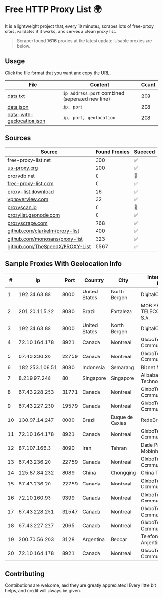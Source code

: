 
# Free HTTP Proxy List 🌍

It is a lightweight project that, every 10 minutes, scrapes lots of free-proxy sites, validates if it works, and serves a clean proxy list.


> Scraper found **7616** proxies at the latest update. Usable proxies are below.

## Usage

Click the file format that you want and copy the URL.


|File|Content|Count|
|----|-------|-----|
|[data.txt](https://raw.githubusercontent.com/themiralay/Proxy-List-World/master/data.txt)|`ip_address:port` combined (seperated new line)|208|
|[data.json](https://raw.githubusercontent.com/themiralay/Proxy-List-World/master/data.json)|`ip, port`|208|
|[data-with-geolocation.json](https://raw.githubusercontent.com/themiralay/Proxy-List-World/master/data-with-geolocation.json)|`ip, port, geolocation`|208|

## Sources

|Source|Found Proxies|Succeed|
|------|-------------|-------|
|[free-proxy-list.net](https://free-proxy-list.net)|300|✅|
|[us-proxy.org](https://www.us-proxy.org)|200|✅|
|[proxydb.net](http://proxydb.net)|0|🚫|
|[free-proxy-list.com](https://free-proxy-list.com/?page=&port=&type%5B%5D=http&type%5B%5D=https&up_time=0&search=Search)|0|✅|
|[proxy-list.download](https://www.proxy-list.download/HTTP)|26|✅|
|[vpnoverview.com](https://vpnoverview.com/privacy/anonymous-browsing/free-proxy-servers)|32|✅|
|[proxyscan.io](https://www.proxyscan.io)|0|🚫|
|[proxylist.geonode.com](https://proxylist.geonode.com/api/proxy-list?limit=300&page=1&sort_by=lastChecked&sort_type=desc&protocols=http,https)|0|✅|
|[proxyscrape.com](https://api.proxyscrape.com/v2/?request=displayproxies&protocol=http&timeout=10000&country=all&ssl=all&anonymity=all)|768|✅|
|[github.com/clarketm/proxy-list](https://raw.githubusercontent.com/clarketm/proxy-list/master/proxy-list-raw.txt)|400|✅|
|[github.com/monosans/proxy-list](https://raw.githubusercontent.com/monosans/proxy-list/main/proxies/http.txt)|323|✅|
|[github.com/TheSpeedX/PROXY-List](https://raw.githubusercontent.com/TheSpeedX/PROXY-List/master/http.txt)|5567|✅|


## Sample Proxies With Geolocation Info

|#|Ip|Port|Country|City|Internet Service Provider|
|-|--|----|-------|----|-------------------------|
|1|192.34.63.88|8000|United States|North Bergen|DigitalOcean, LLC|
|2|201.20.115.22|8080|Brazil|Fortaleza|MOB SERVICOS DE TELECOMUNICACOES S.A.|
|3|192.34.63.88|8000|United States|North Bergen|DigitalOcean, LLC|
|4|72.10.164.178|8921|Canada|Montreal|GloboTech Communications|
|5|67.43.236.20|22759|Canada|Montreal|GloboTech Communications|
|6|182.253.109.51|8080|Indonesia|Semarang|Biznet Metronet|
|7|8.219.97.248|80|Singapore|Singapore|Alibaba (US) Technology Co., Ltd.|
|8|67.43.228.253|31771|Canada|Montreal|GloboTech Communications|
|9|67.43.227.230|19579|Canada|Montreal|GloboTech Communications|
|10|138.97.14.247|8080|Brazil|Duque de Caxias|RedeBr Telecom|
|11|72.10.164.178|8921|Canada|Montreal|GloboTech Communications|
|12|87.107.166.3|8090|Iran|Tehran|Dade Pardazi Mobinhost Co LTD|
|13|67.43.236.20|22759|Canada|Montreal|GloboTech Communications|
|14|125.87.84.232|8089|China|Chongqing|China Telecom|
|15|67.43.236.20|22759|Canada|Montreal|GloboTech Communications|
|16|72.10.160.93|9399|Canada|Montreal|GloboTech Communications|
|17|67.43.228.251|31547|Canada|Montreal|GloboTech Communications|
|18|67.43.227.227|2065|Canada|Montreal|GloboTech Communications|
|19|200.70.56.203|3128|Argentina|Beccar|Telefonica de Argentina|
|20|72.10.164.178|8921|Canada|Montreal|GloboTech Communications|



## Contributing

Contributions are welcome, and they are greatly appreciated! Every
little bit helps, and credit will always be given.

